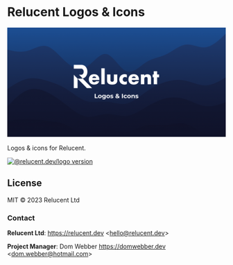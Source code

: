 # Relucent Logos & Icons

![Relucent Logos & Icons Cover Image](cover.png)

Logos & icons for Relucent.

[![@relucent.dev/logo version]][npmjs-package]

[npmjs-package]: https://npmjs.com/@relucent.dev/logo
[@relucent.dev/logo version]: https://img.shields.io/npm/v/%40relucent.dev/logo

## License

MIT &copy; 2023 Relucent Ltd

### Contact

**Relucent Ltd**: <https://relucent.dev> <<hello@relucent.dev>>

**Project Manager**: Dom Webber <https://domwebber.dev> <<dom.webber@hotmail.com>>

